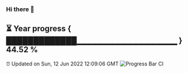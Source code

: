 ### Hi there 👋
⏳ Year progress { █████████████▁▁▁▁▁▁▁▁▁▁▁▁▁▁▁▁▁ } 44.52 %
---
⏰ Updated on Sun, 12 Jun 2022 12:09:06 GMT
![Progress Bar CI](https://github.com/Moyi321/Moyi321/workflows/Progress%20Bar%20CI/badge.svg)

